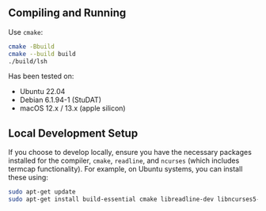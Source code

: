 Compiling and Running
---------------------

Use `cmake`:
```sh
cmake -Bbuild
cmake --build build
./build/lsh
```

Has been tested on:
- Ubuntu 22.04
- Debian 6.1.94-1 (StuDAT)
- macOS 12.x / 13.x (apple silicon)

Local Development Setup
-----------------------

If you choose to develop locally, ensure you have the necessary packages installed for the compiler, `cmake`, `readline`, and `ncurses` (which includes termcap functionality). 
For example, on Ubuntu systems, you can install these using:

```sh
sudo apt-get update
sudo apt-get install build-essential cmake libreadline-dev libncurses5-dev libncursesw5-dev
```
